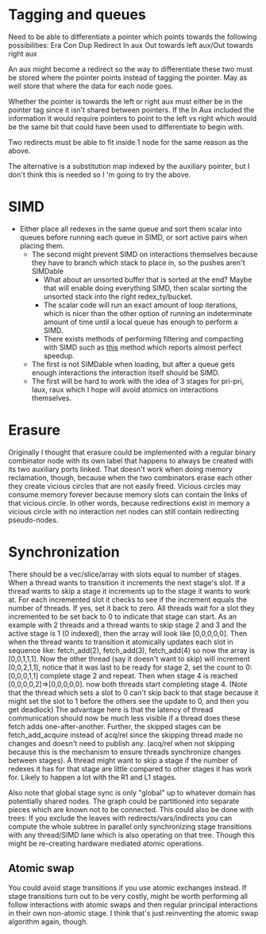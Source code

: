 # Tagging and queues
Need to be able to differentiate a pointer which points towards the following possibilities:
Era
Con
Dup
Redirect
In aux
Out towards left aux/Out towards right aux

An aux might become a redirect so the way to differentiate these two must be stored where the pointer points instead of tagging the pointer. May as well store that where the data for each node goes.

Whether the pointer is towards the left or right aux must either be in the pointer tag since it isn't shared between pointers. If the In Aux included the information it would require pointers to point to the left vs right which would be the same bit that could have been used to differentiate to begin with.

Two redirects must be able to fit inside 1 node for the same reason as the above.

The alternative is a substitution map indexed by the auxiliary pointer, but I don't think this is needed so I 'm going to try the above.


# SIMD
- Either place all redexes in the same queue and sort them scalar into queues before running each queue in SIMD, or sort active pairs when placing them.
    - The second might prevent SIMD on interactions themselves because they have to branch which stack to place in, so the pushes aren't SIMDable
        - What about an unsorted buffer that is sorted at the end? Maybe that will enable doing everything SIMD, then scalar sorting the unsorted stack into the right redex_ty/bucket.
        - The scalar code will run an exact amount of loop iterations, which is nicer than the other option of running an indeterminate amount of time until a local queue has enough to perform a SIMD.
        - There exists methods of performing filtering and compacting with SIMD such as [this](https://quickwit.io/blog/simd-range) method which reports almost perfect speedup.
    - The first is not SIMDable when loading, but after a queue gets enough interactions the interaction itself should be SIMD.
    - The first will be hard to work with the idea of 3 stages for pri-pri, laux, raux which I hope will avoid atomics on interactions themselves.

# Erasure
Originally I thought that erasure could be implemented with a regular binary combinator node with its own label that happens to always be created with its two auxiliary ports linked. That doesn't work when doing memory reclamation, though, because when the two combinators erase each other they create vicious circles that are not easily freed. Vicious circles may consume memory forever because memory slots can contain the links of that vicious circle. In other words, because redirections exist in memory a vicious circle with no interaction net nodes can still contain redirecting pseudo-nodes.

# Synchronization
There should be a vec/slice/array with slots equal to number of stages. When a thread wants to transition it increments the next stage's slot. If a thread wants to skip a stage it increments up to the stage it wants to work at. For each incremented slot it checks to see if the increment equals the number of threads. If yes, set it back to zero. All threads wait for a slot they incremented to be set back to 0 to indicate that stage can start. As an example with 2 threads and a thread wants to skip stage 2 and 3 and the active stage is 1 (0 indexed), then the array will look like [0,0,0,0,0]. Then when the thread wants to transition it atomically updates each slot in sequence like: fetch_add(2), fetch_add(3), fetch_add(4) so now the array is [0,0,1,1,1]. Now the other thread (say it doesn't want to skip) will increment [0,0,2,1,1], notice that it was last to be ready for stage 2, set the count to 0: [0,0,0,1,1] complete stage 2 and repeat. Then when stage 4 is reached [0,0,0,0,2]=>[0,0,0,0,0]. now both threads start completing stage 4. (Note that the thread which sets a slot to 0 can't skip back to that stage because it might set the slot to 1 before the others see the update to 0, and then you get deadlock) The advantage here is that the latency of thread communication should now be much less visible if a thread does these fetch adds one-after-another. Further, the skipped stages can be fetch_add_acquire instead of acq/rel since the skipping thread made no changes and doesn't need to publish any. (acq/rel when not skipping because this is the mechanism to ensure threads synchronize changes between stages). A thread might want to skip a stage if the number of redexes it has for that stage are little compared to other stages it has work for. Likely to happen a lot with the R1 and L1 stages.

Also note that global stage sync is only "global" up to whatever domain has potentially shared nodes. The graph could be partitioned into separate pieces which are known not to be connected. This could also be done with trees: If you exclude the leaves with redirects/vars/indirects you can compute the whole subtree in parallel only synchronizing stage transitions with any thread/SIMD lane which is also operating on that tree. Though this might be re-creating hardware mediated atomic operations.

## Atomic swap
You could avoid stage transitions if you use atomic exchanges instead. If stage transitions turn out to be very costly, might be worth performing all follow interactions with atomic swaps and then regular principal interactions in their own non-atomic stage. I think that's just reinventing the atomic swap algorithm again, though.
